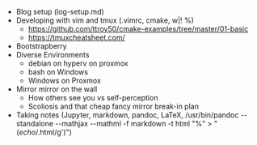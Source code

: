 - Blog setup (log-setup.md)
- Developing with vim and tmux (.vimrc, cmake, w|! %)
  - https://github.com/ttroy50/cmake-examples/tree/master/01-basic
  - https://tmuxcheatsheet.com/
- Bootstrapberry
- Diverse Environments
  - debian on hyperv on proxmox
  - bash on Windows
  - Windows on Proxmox
- Mirror mirror on the wall
  - How others see you vs self-perception
  - Scoliosis and that cheap fancy mirror break-in plan
- Taking notes (Jupyter, markdown, pandoc, LaTeX, /usr/bin/pandoc --standalone --mathjax --mathml -f markdown -t html "%" > "$(echo % | sed 's/\.md$/\.html/g')")  
